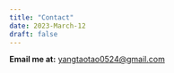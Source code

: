 ```yaml
---
title: "Contact"
date: 2023-March-12
draft: false
---
```

**Email me at:** yangtaotao0524@gmail.com

